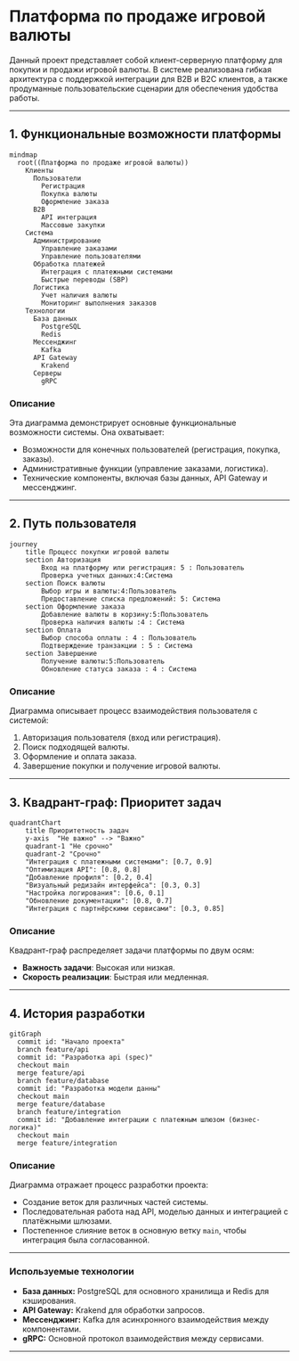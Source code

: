 # Платформа по продаже игровой валюты

Данный проект представляет собой клиент-серверную платформу для покупки и продажи игровой валюты. В системе реализована гибкая архитектура с поддержкой интеграции для B2B и B2C клиентов, а также продуманные пользовательские сценарии для обеспечения удобства работы.

---

## 1. Функциональные возможности платформы

```mermaid
mindmap
  root((Платформа по продаже игровой валюты))
    Клиенты
      Пользователи
        Регистрация
        Покупка валюты
        Оформление заказа
      B2B
        API интеграция
        Массовые закупки
    Система
      Администрирование
        Управление заказами
        Управление пользователями
      Обработка платежей
        Интеграция с платежными системами
        Быстрые переводы (SBP)
      Логистика
        Учет наличия валюты
        Мониторинг выполнения заказов
    Технологии
      База данных
        PostgreSQL
        Redis
      Мессенджинг
        Kafka
      API Gateway
        Krakend
      Серверы
        gRPC
```

### Описание
Эта диаграмма демонстрирует основные функциональные возможности системы. Она охватывает:
- Возможности для конечных пользователей (регистрация, покупка, заказы).
- Административные функции (управление заказами, логистика).
- Технические компоненты, включая базы данных, API Gateway и мессенджинг.

---

## 2. Путь пользователя

```mermaid
journey
    title Процесс покупки игровой валюты
    section Авторизация
        Вход на платформу или регистрация: 5 : Пользователь
        Проверка учетных данных:4:Система
    section Поиск валюты
        Выбор игры и валюты:4:Пользователь
        Предоставление списка предложений: 5: Система
    section Оформление заказа
        Добавление валюты в корзину:5:Пользователь
        Проверка наличия валюты :4 : Система
    section Оплата
        Выбор способа оплаты : 4 : Пользователь
        Подтверждение транзакции : 5 : Система
    section Завершение
        Получение валюты:5:Пользователь
        Обновление статуса заказа : 4 : Система
```

### Описание
Диаграмма описывает процесс взаимодействия пользователя с системой:
1. Авторизация пользователя (вход или регистрация).
2. Поиск подходящей валюты.
3. Оформление и оплата заказа.
4. Завершение покупки и получение игровой валюты.

---

## 3. Квадрант-граф: Приоритет задач

```mermaid
quadrantChart
    title Приоритетность задач
    y-axis  "Не важно" --> "Важно"
    quadrant-1 "Не срочно"
    quadrant-2 "Срочно"
    "Интеграция с платежными системами": [0.7, 0.9]
    "Оптимизация API": [0.8, 0.8]
    "Добавление профиля": [0.2, 0.4]
    "Визуальный редизайн интерфейса": [0.3, 0.3]
    "Настройка логирования": [0.6, 0.1]
    "Обновление документации": [0.8, 0.7]
    "Интеграция с партнёрскими сервисами": [0.3, 0.85]
```

### Описание
Квадрант-граф распределяет задачи платформы по двум осям:
- **Важность задачи**: Высокая или низкая.
- **Скорость реализации**: Быстрая или медленная.

---

## 4. История разработки

```mermaid
gitGraph
  commit id: "Начало проекта"
  branch feature/api
  commit id: "Разработка api (spec)"
  checkout main
  merge feature/api
  branch feature/database
  commit id: "Разработка модели данны"
  checkout main
  merge feature/database
  branch feature/integration
  commit id: "Добавление интеграции с платежным шлюзом (бизнес-логика)"
  checkout main
  merge feature/integration
```

### Описание
Диаграмма отражает процесс разработки проекта:
- Создание веток для различных частей системы.
- Последовательная работа над API, моделью данных и интеграцией с платёжными шлюзами.
- Постепенное слияние веток в основную ветку `main`, чтобы интеграция была согласованной.

---

### Используемые технологии
- **База данных:** PostgreSQL для основного хранилища и Redis для кэширования.
- **API Gateway:** Krakend для обработки запросов.
- **Мессенджинг:** Kafka для асинхронного взаимодействия между компонентами.
- **gRPC:** Основной протокол взаимодействия между сервисами.

---
